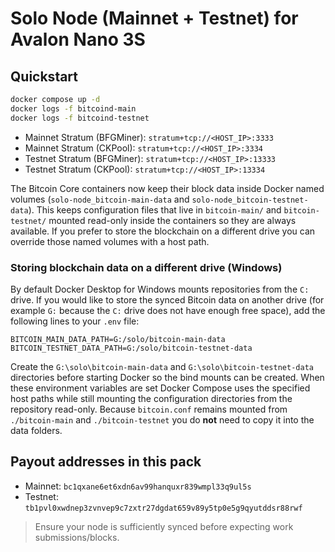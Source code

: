 # Solo Node (Mainnet + Testnet) for Avalon Nano 3S

## Quickstart
```bash
docker compose up -d
docker logs -f bitcoind-main
docker logs -f bitcoind-testnet
```
- Mainnet Stratum (BFGMiner): `stratum+tcp://<HOST_IP>:3333`
- Mainnet Stratum (CKPool):   `stratum+tcp://<HOST_IP>:3334`
- Testnet Stratum (BFGMiner): `stratum+tcp://<HOST_IP>:13333`
- Testnet Stratum (CKPool):   `stratum+tcp://<HOST_IP>:13334`

The Bitcoin Core containers now keep their block data inside Docker named
volumes (`solo-node_bitcoin-main-data` and `solo-node_bitcoin-testnet-data`).
This keeps configuration files that live in `bitcoin-main/` and
`bitcoin-testnet/` mounted read-only inside the containers so they are always
available. If you prefer to store the blockchain on a different drive you can
override those named volumes with a host path.

### Storing blockchain data on a different drive (Windows)

By default Docker Desktop for Windows mounts repositories from the `C:` drive.
If you would like to store the synced Bitcoin data on another drive (for
example `G:` because the `C:` drive does not have enough free space), add the
following lines to your `.env` file:

```
BITCOIN_MAIN_DATA_PATH=G:/solo/bitcoin-main-data
BITCOIN_TESTNET_DATA_PATH=G:/solo/bitcoin-testnet-data
```

Create the `G:\solo\bitcoin-main-data` and `G:\solo\bitcoin-testnet-data`
directories before starting Docker so the bind mounts can be created. When
these environment variables are set Docker Compose uses the specified host
paths while still mounting the configuration directories from the repository
read-only. Because `bitcoin.conf` remains mounted from `./bitcoin-main` and
`./bitcoin-testnet` you do **not** need to copy it into the data folders.

## Payout addresses in this pack
- Mainnet: `bc1qxane6et6xdn6av99hanquxr839wmpl33q9ul5s`
- Testnet: `tb1pvl0xwdnep3zvnvep9c7zxtr27dgdat659v89y5tp0e5g9qyutddsr88rwf`

> Ensure your node is sufficiently synced before expecting work submissions/blocks.